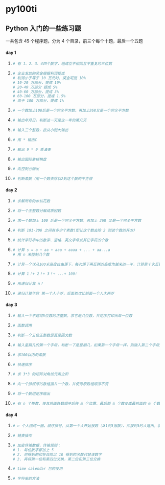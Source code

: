 # py100ti
## Python 入门的一些练习题

一共包含 45 个程序题，分为 4 个目录，前三个每个十题，最后一个五题

#### day 1

1. ```python
   # 有 1、2、3、4四个数字，组成互不相同且不重复的三位数
   ```

2. ```python
   # 企业发放的奖金根据利润提成
   # 利润小于等于 10 万元时，奖金可提 10%
   # 10-20 万部分，提成 10%
   # 20-40 万部分 提成 5%
   # 40-60 万部分，提成 3%
   # 60-100 万部分，提成 1.5%
   # 高于 100 万部分，提成 1%
   ```

3. ```python
   # 一个数加上100后是一个完全平方数，再加上268又是一个完全平方数
   ```

4. ```python
   # 输出年月日。判断这一天是这一年的第几天
   ```

5. ```python
   # 输入三个整数，按从小到大输出
   ```

6. ```python
   # 用 * 输出C
   ```

7. ```python
   # 输出 9 * 9 乘法表
   ```

8. ```python
   # 输出国际象棋棋盘
   ```

9. ```python
   # 向控制台输出
   ```

10. ```python
    # 判断素数（用一个数去除以2到这个数的平方根
    ```



#### day 2

1. ```python
   # 求解所有的水仙花数
   ```

2. ```python
   # 将一个正整数分解成质因数
   ```

3. ```python
   # 求一个数加上 100 后是一个完全平方数，再加上 268 又是一个完全平方数
   ```

4. ```python
   # 判断 101-200 之间有多少个素数(即让这个数去除 2 到这个数的开方)
   ```

5. ```python
   # 统计字符串中的数字、空格、英文字母或其它字符的个数
   ```

6. ```python
   # 计算 s = a + aa + aaa + aaaa + ... + aa...a
   # 用 n 来控制几个数
   ```

7. ```python
   # 计算一个球从100米高度自由落下，每次落下再反弹的高度为越来的一半，计算第十次反弹的高度以及经过多少米
   ```

8. ```python
   # 计算 1！+ 2！+ 3！+ ...+ 100!
   ```

9. ```python
   # 用递归计算 n！
   ```

10. ```python
    # 递归计算年龄 第一个人十岁，后面依次比前面一个人大两岁
    ```



#### day 3

1. ```python
   # 输入一个不超过5位数的正整数，求它是几位数，并逆序打印出每一位数
   ```

2. ```python
   # 函数调用
   ```

3. ```python
   # 判断一个五位正整数是否是回文数
   ```

4. ```python
   # 输入星期几的第一个字母，判断一下是星期几，如果第一个字母一样，则输入第二个字母进行判断
   ```

5. ```python
   # 求100以内的素数
   ```

6. ```python
   # 快速排序
   ```

7. ```python
   # 求 3*3 的矩阵对角线元素之和
   ```

8. ```python
   # 向一个排好序的数组插入一个数，并使得原数组顺序不变
   ```

9. ```python
   # 将一个数组逆序输出
   ```

10. ```python
    # 有 n 个整数，使其前面各数顺序后移 m 个位置，最后那 m 个数变成最前面的 m 个数
    ```



#### day 4

1. ```python
   # n 个人围成一圈，顺序排号，从第一个人开始报数（从1到3报数），凡报到3的人退出，求最后留下的是原来第几号的那位
   ```

2. ```python
   # 链表操作
   ```

3. ```python
   # 加密传输数据，传输规则：
   # 1. 每位数字都加上 5
   # 2. 用得到的和各自除以 10 得到的余数代替该数字
   # 3. 再将第一位和第四位交换，第二位和第三位交换
   ```

4. ```python
   # time calendar 包的使用
   ```

5. ```python
   # 字符串的方法
   ```


